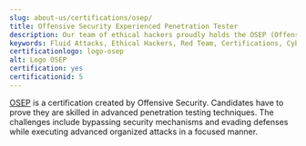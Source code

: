 ```yaml
---
slug: about-us/certifications/osep/
title: Offensive Security Experienced Penetration Tester
description: Our team of ethical hackers proudly holds the OSEP (Offensive Security Experienced Penetration Tester) certification, among many others.
keywords: Fluid Attacks, Ethical Hackers, Red Team, Certifications, Cybersecurity, Pentesters, Whitehat Hackers, OSEP
certificationlogo: logo-osep
alt: Logo OSEP
certification: yes
certificationid: 5
---
```


[OSEP](https://www.offensive-security.com/pen300-osep/)
is a certification created by Offensive Security.
Candidates have to prove
they are skilled in advanced penetration testing techniques.
The challenges include bypassing security mechanisms
and evading defenses
while executing advanced organized attacks
in a focused manner.
